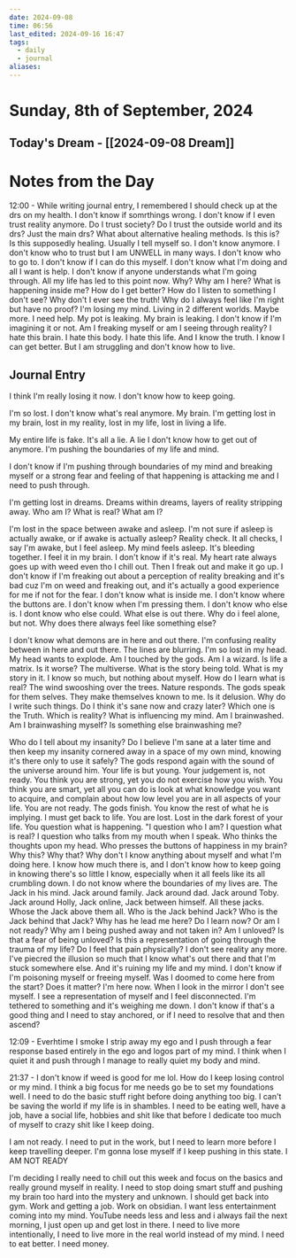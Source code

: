 ```yaml
---
date: 2024-09-08
time: 06:56
last_edited: 2024-09-16 16:47
tags:
  - daily
  - journal
aliases: 
---
```

# Sunday, 8th of September, 2024

## Today's Dream - [[2024-09-08 Dream]]

# Notes from the Day
12:00 - While writing journal entry, I remembered I should check up at the drs on my health. I don't know if somrthings wrong. I don't know if I even trust reality anymore. Do I trust society? Do I trust the outside world and its drs? Just the main drs? What about alternative healing methods. Is this is? Is this supposedly healing. Usually I tell myself so. I don't know anymore. I don't know who to trust but I am UNWELL in many ways.
I don't know who to go to. I don't know if I can do this myself. I don't know what I'm doing and all I want is help. I don't know if anyone understands what I'm going through. All my life has led to this point now. Why? Why am I here? What is happening inside me? How do I get better? How do I listen to something I don't see? Why don't I ever see the truth! Why do I always feel like I'm right but have no proof? I'm losing my mind. Living in 2 different worlds. Maybe more. I need help. My pot is leaking. My brain is leaking. I don't know if I'm imagining it or not. Am I freaking myself or am I seeing through reality?
I hate this brain.
I hate this body.
I hate this life.
And I know the truth.
I know I can get better.
But I am struggling and don't know how to live.

## Journal Entry
I think I'm really losing it now. I don't know how to keep going.

I'm so lost. I don't know what's real anymore. My brain. I'm getting lost in my brain, lost in my reality, lost in my life, lost in living a life.

My entire life is fake. It's all a lie. A lie I don't know how to get out of anymore. I'm pushing the boundaries of my life and mind.

I don't know if I'm pushing through boundaries of my mind and breaking myself or a strong fear and feeling of that happening is attacking me and I need to push through.

I'm getting lost in dreams. Dreams within dreams, layers of reality stripping away. Who am I? What is real? What am I?

I'm lost in the space between awake and asleep. I'm not sure if asleep is actually awake, or if awake is actually asleep? Reality check. It all checks, I say I'm awake, but I feel asleep. My mind feels asleep. It's bleeding together.
I feel it in my brain. I don't know if it's real. My heart rate always goes up with weed even tho I chill out. Then I freak out and make it go up.
I don't know if I'm freaking out about a perception of reality breaking and it's bad cuz I'm on weed and freaking out, and it's actually a good experience for me if not for the fear. I don't know what is inside me. I don't know where the buttons are. I don't know when I'm pressing them. I don't know who else is. I dont know who else could. What else is out there. Why do i feel alone, but not. Why does there always feel like something else?

I don't know what demons are in here and out there. I'm confusing reality between in here and out there. The lines are blurring. I'm so lost in my head. My head wants to explode.
Am I touched by the gods. Am I a wizard. Is life a matrix. Is it worse? The multiverse. What is the story being told. What is my story in it. I know so much, but nothing about myself. How do I learn what is real?
The wind swooshing over the trees. Nature responds.
The gods speak for them selves. They make themselves known to me. Is it delusion. Why do I write such things. Do I think it's sane now and crazy later? Which one is the Truth. Which is reality? What is influencing my mind. Am I brainwashed. Am I brainwashing myself? Is something else brainwashing me?

Who do I tell about my insanity? Do I believe I'm sane at a later time and then keep my insanity cornered away in a space of my own mind, knowing it's there only to use it safely?
The gods respond again with the sound of the universe around him.
Your life is but young. Your judgement is, not ready. You think you are strong, yet you do not exercise how you wish. You think you are smart, yet all you can do is look at what knowledge you want to acquire, and complain about how low level you are in all aspects of your life.
You are not ready. The gods finish. You know the rest of what he is implying.
I must get back to life. You are lost. Lost in the dark forest of your life. You question what is happening.
"I question who I am? I question what is real? I question who talks from my mouth when I speak. Who thinks the thoughts upon my head. Who presses the buttons of happiness in my brain? Why this? Why that? Why don't I know anything about myself and what I'm doing here. I know how much there is, and I don't know how to keep going in knowing there's so little I know, especially when it all feels like its all crumbling down.
I do not know where the boundaries of my lives are. The Jack in his mind. Jack around family. Jack around dad. Jack around Toby. Jack around Holly, Jack online, Jack between himself. All these jacks. Whose the Jack above them all. Who is the Jack behind Jack? Who is the Jack behind that Jack?
Why has he lead me here? Do I learn now? Or am I not ready?
Why am I being pushed away and not taken in?
Am I unloved? Is that a fear of being unloved?
Is this a representation of going through the trauma of my life? Do I feel that pain physically?
I don't see reality any more. I've piecred the illusion so much that I know what's out there and that I'm stuck somewhere else. And it's ruining my life and my mind.
I don't know if I'm poisoning myself or freeing myself.
Was I doomed to come here from the start? Does it matter? I'm here now.
When I look in the mirror I don't see myself. I see a representation of myself and I feel disconnected. I'm tethered to something and it's weighing me down. I don't know if that's a good thing and I need to stay anchored, or if I need to resolve that and then ascend?

12:09 - Everhtime I smoke I strip away my ego and I push through a fear response based entirely in the ego and logos part of my mind. I think when I quiet it and push through I manage to really quiet my body and mind.

21:37 - I don't know if weed is good for me lol. How do I keep losing control or my mind.
I think a big focus for me needs go be to set my foundations well. I need to do the basic stuff right before doing anything too big. I can't be saving the world if my life is in shambles. I need to be eating well, have a job, have a social life, hobbies and shit like that before I dedicate too much of myself to crazy shit like I keep doing.

I am not ready. I need to put in the work, but I need to learn more before I keep travelling deeper. I'm gonna lose myself if I keep pushing in this state.
I AM NOT READY

I'm deciding I really need to chill out this week and focus on the basics and really ground myself in reality. I need to stop doing smart stuff and pushing my brain too hard into the mystery and unknown. I should get back into gym. Work and getting a job. Work on obsidian. I want less entertainment coming into my mind. YouTube needs less and less and i always fail the next morning, I just open up and get lost in there. I need to live more intentionally, I need to live more in the real world instead of my mind. I need to eat better. I need money.
